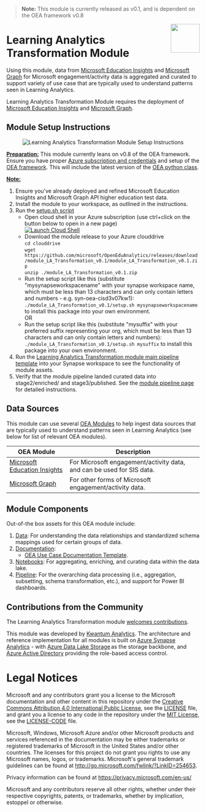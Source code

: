 > **Note:** This module is currently released as v0.1, and is dependent on the OEA framework v0.8

<img align="right" height="75" src="https://github.com/microsoft/OpenEduAnalytics/blob/main/docs/pics/oea-logo-nobg.png">

# Learning Analytics Transformation Module

Using this module, data from [Microsoft Education Insights](https://github.com/microsoft/OpenEduAnalytics/tree/main/modules/module_catalog/Microsoft_Education_Insights) and [Microsoft Graph](https://github.com/microsoft/OpenEduAnalytics/tree/main/modules/module_catalog/Microsoft_Graph) for Microsoft engagement/activity data is aggregated and curated to support variety of use case that are typically used to understand patterns seen in Learning Analytics.

Learning Analytics Transformation Module requires the deployment of [Microsoft Education Insights](https://github.com/microsoft/OpenEduAnalytics/tree/main/modules/module_catalog/Microsoft_Education_Insights) and [Microsoft Graph](https://github.com/microsoft/OpenEduAnalytics/tree/main/modules/module_catalog/Microsoft_Graph).


## Module Setup Instructions

<p align="center">
  <img src="https://github.com/microsoft/OpenEduAnalytics/blob/main/modules/module_catalog/Transformation/Learning_Analytics/docs/images/v0.1/LA_Transformation_module_v0.1_setup_instructions.png" alt="Learning Analytics Transformation Module Setup Instructions"/>
</p>

<ins><strong>Preparation:</ins></strong> This module currently leans on v0.8 of the OEA framework. Ensure you have proper [Azure subscription and credentials](https://github.com/microsoft/OpenEduAnalytics/tree/main/framework) and setup of the [OEA framework](https://github.com/microsoft/OpenEduAnalytics/tree/main/framework#setup-of-framework-assets). This will include the latest version of the [OEA python class](https://github.com/microsoft/OpenEduAnalytics/blob/main/framework/synapse/notebook/OEA_py.ipynb). 

<ins><strong>Note:</ins></strong> 

1. Ensure you've already deployed and refined Microsoft Education Insights and Microsoft Graph API higher education test data.
2. Install the module to your workspace, as outlined in the instructions.
3. Run the [setup.sh script](https://github.com/microsoft/OpenEduAnalytics/blob/main/modules/module_catalog/Transformation/Learning_Analytics/setup.sh)
    * Open cloud shell in your Azure subscription (use ctrl+click on the button below to open in a new page)\
[![Launch Cloud Shell](https://azurecomcdn.azureedge.net/mediahandler/acomblog/media/Default/blog/launchcloudshell.png "Launch Cloud Shell")](https://shell.azure.com/bash)
    * Download the module release to your Azure clouddrive \
`cd clouddrive`\
`wget https://github.com/microsoft/OpenEduAnalytics/releases/download/module_LA_Transformation_v0.1/module_LA_Transformation_v0.1.zip`\
`unzip ./module_LA_Transformation_v0.1.zip`
    * Run the setup script like this (substitute "mysynapseworkspacename" with your synapse workspace name, which must be less than 13 characters and can only contain letters and numbers - e.g. syn-oea-cisd3v07kw1): \
`./module_LA_Transformation_v0.1/setup.sh mysynapseworkspacename` to install this package into your own environment.
<br>OR</br>
    * Run the setup script like this (substitute "mysuffix" with your preferred suffix representing your org, which must be less than 13 characters and can only contain letters and numbers): \
`./module_LA_Transformation_v0.1/setup.sh mysuffix` to install this package into your own environment.
4. Run the [Learning Analytics Transformation module main pipeline template](https://github.com/microsoft/OpenEduAnalytics/blob/main/modules/module_catalog/Transformation/Learning_Analytics/pipeline) into your Synapse workspace to see the functionality of module assets.
5. Verify that the module pipeline landed curated data into stage2/enriched/ and stage3/published. See the [module pipeline page](https://github.com/microsoft/OpenEduAnalytics/blob/main/modules/module_catalog/Transformation/Learning_Analytics/pipeline) for detailed instructions.


## Data Sources

This module can use several [OEA Modules](https://github.com/microsoft/OpenEduAnalytics/tree/main/modules) to help ingest data sources that are typically used to understand patterns seen in Learning Analytics (see below for list of relevant OEA modules). 

| OEA Module | Description |
| --- | --- |
| [Microsoft Education Insights](https://github.com/microsoft/OpenEduAnalytics/tree/main/modules/module_catalog/Microsoft_Education_Insights) | For Microsoft engagement/activity data, and can be used for SIS data. |
| [Microsoft Graph](https://github.com/microsoft/OpenEduAnalytics/tree/main/modules/module_catalog/Microsoft_Graph) | For other forms of Microsoft engagement/activity data. |

## Module Components
Out-of-the box assets for this OEA module include: 
1. [Data](https://github.com/microsoft/OpenEduAnalytics/tree/main/packages/package_catalog/Learning_Analytics/data): For understanding the data relationships and standardized schema mappings used for certain groups of data.
2. [Documentation](https://github.com/microsoft/OpenEduAnalytics/tree/main/packages/package_catalog/Learning_Analytics/docs): 
      * [OEA Use Case Documentation Template](https://github.com/microsoft/OpenEduAnalytics/blob/main/docs/use_cases/Open_Education_Analytics_Use_Case_Template_v3.docx). 
3. [Notebooks](https://github.com/microsoft/OpenEduAnalytics/blob/main/modules/module_catalog/Transformation/Learning_Analytics/notebooks): For aggregating, enriching, and curating data within the data lake.
4. [Pipeline](https://github.com/microsoft/OpenEduAnalytics/blob/main/modules/module_catalog/Transformation/Learning_Analytics/pipeline): For the overarching data processing (i.e., aggregation, subsetting, schema transformation, etc.), and support for Power BI dashboards.


## Contributions from the Community
 
The Learning Analytics Transformation module [welcomes contributions](https://github.com/microsoft/OpenEduAnalytics/blob/main/docs/license/CONTRIBUTING.md).

This module was developed by [Kwantum Analytics](https://www.kwantumedu.com/). The architecture and reference implementation for all modules is built on [Azure Synapse Analytics](https://azure.microsoft.com/en-us/services/synapse-analytics/) - with [Azure Data Lake Storage](https://docs.microsoft.com/en-us/azure/storage/blobs/data-lake-storage-introduction) as the storage backbone,  and [Azure Active Directory](https://azure.microsoft.com/en-us/services/active-directory/) providing the role-based access control.

# Legal Notices
Microsoft and any contributors grant you a license to the Microsoft documentation and other content
in this repository under the [Creative Commons Attribution 4.0 International Public License](https://creativecommons.org/licenses/by/4.0/legalcode),
see the [LICENSE](https://github.com/microsoft/OpenEduAnalytics/blob/main/docs/license/LICENSE) file, and grant you a license to any code in the repository under the [MIT License](https://opensource.org/licenses/MIT), see the
[LICENSE-CODE](LICENSE-CODE) file.

Microsoft, Windows, Microsoft Azure and/or other Microsoft products and services referenced in the documentation
may be either trademarks or registered trademarks of Microsoft in the United States and/or other countries.
The licenses for this project do not grant you rights to use any Microsoft names, logos, or trademarks.
Microsoft's general trademark guidelines can be found at http://go.microsoft.com/fwlink/?LinkID=254653.

Privacy information can be found at https://privacy.microsoft.com/en-us/

Microsoft and any contributors reserve all other rights, whether under their respective copyrights, patents,
or trademarks, whether by implication, estoppel or otherwise.
